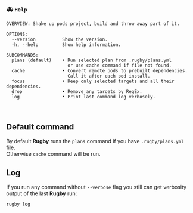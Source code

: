 
### 🚑 `Help`

```
OVERVIEW: Shake up pods project, build and throw away part of it.

OPTIONS:
  --version          Show the version.
  -h, --help         Show help information.

SUBCOMMANDS:
  plans (default)    • Run selected plan from .rugby/plans.yml
                       or use cache command if file not found.
  cache              • Convert remote pods to prebuilt dependencies.
                       Call it after each pod install.
  focus              • Keep only selected targets and all their dependencies.
  drop               • Remove any targets by RegEx.
  log                • Print last command log verbosely.
```

<br>

## Default command

By default **Rugby** runs the `plans` command if you have `.rugby/plans.yml` file.\
Otherwise `cache` command will be run.

## Log

If you run any command without `--verbose` flag you still can get verbosity output of the last **Rugby** run:

```bash
rugby log
```
